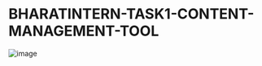 # BHARATINTERN-TASK1-CONTENT-MANAGEMENT-TOOL
![image](https://github.com/BinaryBeast15/BHARATINTERN-TASK1-CONTENT-MANAGEMENT-TOOL/assets/114803938/cd264d93-4cca-478b-9516-7f10b5c58101)
